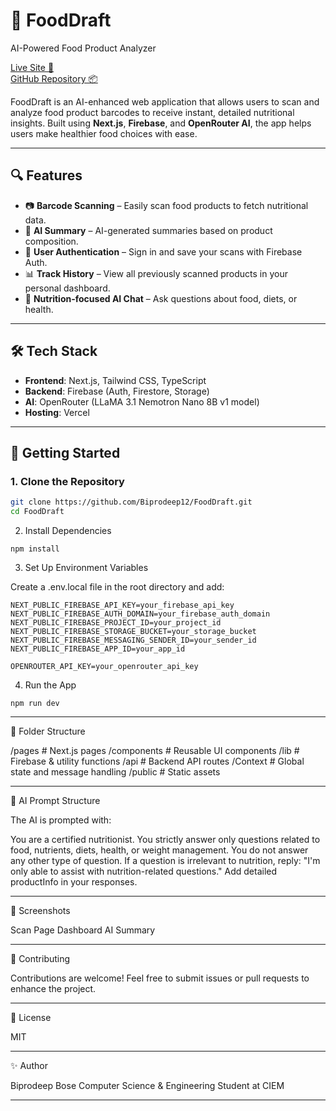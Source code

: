 # 🥗 FoodDraft

AI-Powered Food Product Analyzer

[Live Site 🚀](https://food-draft.vercel.app/)  
[GitHub Repository 📦](https://github.com/Biprodeep12/FoodDraft)

FoodDraft is an AI-enhanced web application that allows users to scan and analyze food product barcodes to receive instant, detailed nutritional insights. Built using **Next.js**, **Firebase**, and **OpenRouter AI**, the app helps users make healthier food choices with ease.

---

## 🔍 Features

- 📷 **Barcode Scanning** – Easily scan food products to fetch nutritional data.
- 🧠 **AI Summary** – AI-generated summaries based on product composition.
- 🔐 **User Authentication** – Sign in and save your scans with Firebase Auth.
- 📊 **Track History** – View all previously scanned products in your personal dashboard.
- 💬 **Nutrition-focused AI Chat** – Ask questions about food, diets, or health.

---

## 🛠 Tech Stack

- **Frontend**: Next.js, Tailwind CSS, TypeScript
- **Backend**: Firebase (Auth, Firestore, Storage)
- **AI**: OpenRouter (LLaMA 3.1 Nemotron Nano 8B v1 model)
- **Hosting**: Vercel

---

## 🚦 Getting Started

### 1. Clone the Repository
```bash
git clone https://github.com/Biprodeep12/FoodDraft.git
cd FoodDraft
```
2. Install Dependencies
```
npm install
```
3. Set Up Environment Variables

Create a .env.local file in the root directory and add:
```
NEXT_PUBLIC_FIREBASE_API_KEY=your_firebase_api_key
NEXT_PUBLIC_FIREBASE_AUTH_DOMAIN=your_firebase_auth_domain
NEXT_PUBLIC_FIREBASE_PROJECT_ID=your_project_id
NEXT_PUBLIC_FIREBASE_STORAGE_BUCKET=your_storage_bucket
NEXT_PUBLIC_FIREBASE_MESSAGING_SENDER_ID=your_sender_id
NEXT_PUBLIC_FIREBASE_APP_ID=your_app_id

OPENROUTER_API_KEY=your_openrouter_api_key
```
4. Run the App
```
npm run dev
```

---

📁 Folder Structure

/pages           # Next.js pages
/components      # Reusable UI components
/lib             # Firebase & utility functions
/api             # Backend API routes
/Context         # Global state and message handling
/public          # Static assets


---

🧠 AI Prompt Structure

The AI is prompted with:

You are a certified nutritionist.
You strictly answer only questions related to food, nutrients, diets, health, or weight management.
You do not answer any other type of question.
If a question is irrelevant to nutrition, reply: "I'm only able to assist with nutrition-related questions."
Add detailed productInfo in your responses.


---

📸 Screenshots

Scan Page	Dashboard	AI Summary

		



---

🤝 Contributing

Contributions are welcome! Feel free to submit issues or pull requests to enhance the project.


---

📜 License

MIT


---

✨ Author

Biprodeep Bose
Computer Science & Engineering Student at CIEM


---
